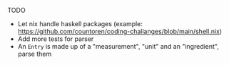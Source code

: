 TODO

- Let nix handle haskell packages (example: https://github.com/countoren/coding-challanges/blob/main/shell.nix)
- Add more tests for parser
- An `Entry` is made up of a "measurement", "unit" and an "ingredient", parse them
